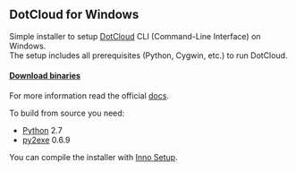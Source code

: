 ## DotCloud for Windows

Simple installer to setup [DotCloud](http://www.dotcloud.com) CLI (Command-Line Interface) on Windows.  
The setup includes all prerequisites (Python, Cygwin, etc.) to run DotCloud.

#### [Download binaries](https://github.com/speier/DotCloudWin/downloads)

For more information read the official [docs](https://docs.dotcloud.com/#installation.html).

To build from source you need:

* [Python](http://www.python.org) 2.7
* [py2exe](http://www.py2exe.org) 0.6.9

You can compile the installer with [Inno Setup](http://www.jrsoftware.org/isinfo.php).